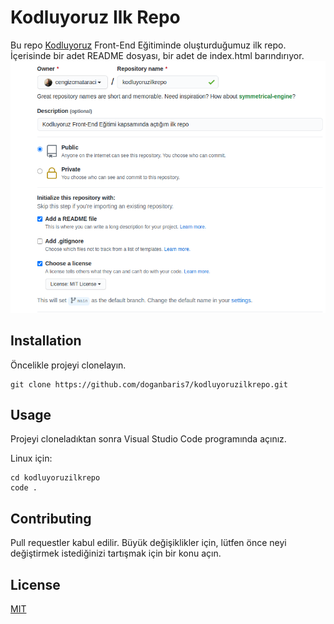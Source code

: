 # Kodluyoruz Ilk Repo   
Bu repo [Kodluyoruz](https://www.patika.dev) Front-End Eğitiminde oluşturduğumuz ilk repo. İçerisinde bir adet README dosyası, bir adet de index.html barındırıyor.
![git](https://raw.githubusercontent.com/Kodluyoruz/taskforce/main/git/odev1/figures/github.png)
## Installation
Öncelikle projeyi clonelayın.
```
git clone https://github.com/doganbaris7/kodluyoruzilkrepo.git
```

## Usage
Projeyi cloneladıktan sonra Visual Studio Code programında açınız.

Linux için:
```
cd kodluyoruzilkrepo
code .
```

## Contributing
Pull requestler kabul edilir. Büyük değişiklikler için, lütfen önce neyi değiştirmek istediğinizi tartışmak için bir konu açın.

## License
[MIT](https://choosealicense.com/licenses/mit/)